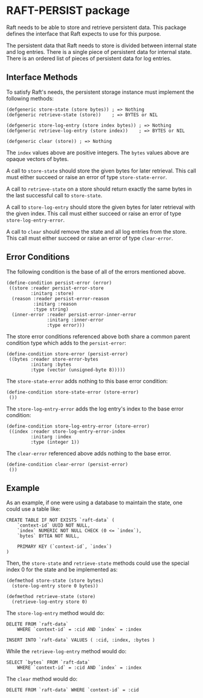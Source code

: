 RAFT-PERSIST package
====================

Raft needs to be able to store and retrieve persistent data.
This package defines the interface that Raft expects to use for this purpose.

The persistent data that Raft needs to store is divided between internal state and log entries.
There is a single piece of persistent data for internal state.
There is an ordered list of pieces of persistent data for log entries.


Interface Methods
-----------------

To satisfy Raft's needs, the persistent storage instance must implement the following methods:

    (defgeneric store-state (store bytes)) ; => Nothing
    (defgeneric retrieve-state (store))    ; => BYTES or NIL

    (defgeneric store-log-entry (store index bytes)) ; => Nothing
    (defgeneric retrieve-log-entry (store index))    ; => BYTES or NIL

    (defgeneric clear (store)) ; => Nothing

The `index` values above are positive integers.
The `bytes` values above are opaque vectors of bytes.

A call to `store-state` should store the given bytes for later retrieval.
This call must either succeed or raise an error of type `store-state-error`.

A call to `retrieve-state` on a store should return exactly the same bytes in the last successful call to `store-state`.

A call to `store-log-entry` should store the given bytes for later retrieval with the given index.
This call must either succeed or raise an error of type `store-log-entry-error`.

A call to `clear` should remove the state and all log entries from the store.
This call must either succeed or raise an error of type `clear-error`.


Error Conditions
----------------

The following condition is the base of all of the errors mentioned above.

    (define-condition persist-error (error)
     ((store :reader persist-error-store
             :initarg :store)
      (reason :reader persist-error-reason
              :initarg :reason
              :type string)
      (inner-error :reader persist-error-inner-error
                   :initarg :inner-error
                   :type error)))

The store error conditions referenced above both share a common parent condition type which adds to the `persist-error`:

    (define-condition store-error (persist-error)
     ((bytes :reader store-error-bytes
             :initarg :bytes
             :type (vector (unsigned-byte 8)))))

The `store-state-error` adds nothing to this base error condition:

    (define-condition store-state-error (store-error)
     ())

The `store-log-entry-error` adds the log entry's index to the base error condition:

    (define-condition store-log-entry-error (store-error)
     ((index :reader store-log-entry-error-index
             :initarg :index
             :type (integer 1))

The `clear-error` referenced above adds nothing to the base error.

    (define-condition clear-error (persist-error)
     ())

Example
-------

As an example, if one were using a database to maintain the state, one could use a table like:

    CREATE TABLE IF NOT EXISTS `raft-data` (
        `context-id` UUID NOT NULL,
        `index` NUMERIC NOT NULL CHECK (0 <= `index`),
        `bytes` BYTEA NOT NULL,

        PRIMARY KEY (`context-id`, `index`)
    )

Then, the `store-state` and `retrieve-state` methods could use the special index 0 for the state and be implemented as:

    (defmethod store-state (store bytes)
      (store-log-entry store 0 bytes))

    (defmethod retrieve-state (store)
      (retrieve-log-entry store 0)

The `store-log-entry` method would do:

    DELETE FROM `raft-data`
        WHERE `context-id` = :cid AND `index` = :index

    INSERT INTO `raft-data` VALUES ( :cid, :index, :bytes )

While the `retrieve-log-entry` method would do:

    SELECT `bytes` FROM `raft-data`
        WHERE `context-id` = :cid AND `index` = :index

The `clear` method would do:

    DELETE FROM `raft-data` WHERE `context-id` = :cid
